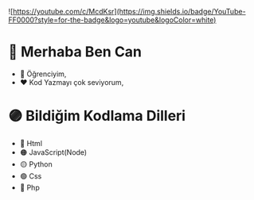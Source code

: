 ![https://youtube.com/c/McdKsr](https://img.shields.io/badge/YouTube-FF0000?style=for-the-badge&logo=youtube&logoColor=white)

# 👋 Merhaba Ben Can
- 🎇 Öğrenciyim,
- ❤ Kod Yazmayı çok seviyorum,
# 🟣 Bildiğim Kodlama Dilleri
- 🔴 Html
- 🟠 JavaScript(Node)
- 🟡 Python
- 🟢 Css
- 🔵 Php

<!---
IchBinMcd/IchBinMcd is a ✨ special ✨ repository because its `README.md` (this file) appears on your GitHub profile.
You can click the Preview link to take a look at your changes.
--->
